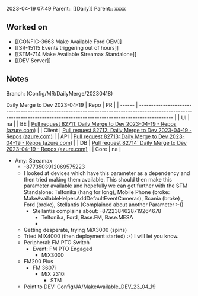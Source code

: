 2023-04-19 07:49
Parent:: [[Daily]] 
Parent:: xxxx





## Worked on

- [[CONFIG-3663 Make Available Ford OEM]]
- [[SR-15115 Events triggering out of hours]]
- [[STM-714 Make Available Streamax Standalone]]
- [[DEV Server]]

## Notes

Branch: (Config/MR/DailyMerge/20230418)

Daily Merge to Dev 2023-04-19
| Repo   | PR                                                                                                                                                                         |
| ------ | -------------------------------------------------------------------------------------------------------------------------------------------------------------------------- |
| UI     | na                                                                                                                                                                         |
| BE     | [Pull request 82711: Daily Merge to Dev 2023-04-19 - Repos (azure.com)](https://dev.azure.com/MiXTelematics/Common/_git/DynaMiX.Backend/pullrequest/82711)                 |
| Client | [Pull request 82712: Daily Merge to Dev 2023-04-19 - Repos (azure.com)](https://dev.azure.com/MiXTelematics/DeviceIntegration/_git/MiX.DeviceConfig/pullrequest/82712)     |
| API    | [Pull request 82713: Daily Merge to Dev 2023-04-19 - Repos (azure.com)](https://dev.azure.com/MiXTelematics/DeviceIntegration/_git/DynaMiX.DeviceConfig/pullrequest/82713) |
| DB     | [Pull request 82714: Daily Merge to Dev 2023-04-19 - Repos (azure.com)](https://dev.azure.com/MiXTelematics/Common/_git/Database/pullrequest/82714)                        |
| Core   | na                                                                                                                                                                         |

- Amy: Streamax
	- -8773503912069575223
	- I looked at devices which have this parameter as a dependency and then tried making them available. This should then make this parameter available and hopefully we can get further with the STM Standalone: Teltonika (hang for long), Mobile Phone (broke: MakeAvailableHelper.AddDefaultEventCameras), Scania (broke) , Ford (broke), Stellantis (Complained about another Parameter :-))
		- Stellantis complains about: -8722384628719264678
			- Teltonika, Ford, Base.FM, Base.MESA
			- 
	- Getting desperate, trying MiX3000 (spins)
	- Tried MiX4000 (then deployment started) :-) I will let you know.
	- Peripheral: FM PTO Switch
		- Event:  FM PTO Engaged
			- MiX3000
	- FM200 Plus
		- FM 3607i
			- MiX 2310i
				- STM
	- Point to DEV: Config/JA/MakeAvailable_DEV_23_04_19





